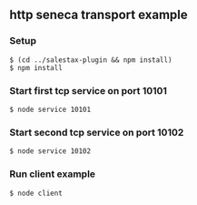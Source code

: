
## http seneca transport example

### Setup

```
$ (cd ../salestax-plugin && npm install)
$ npm install
```

### Start first tcp service on port 10101

```
$ node service 10101
```

### Start second tcp service on port 10102

```
$ node service 10102
```

### Run client example

```
$ node client
```
